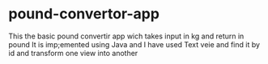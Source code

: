 # pound-convertor-app
This the basic pound convertir app wich takes input in kg and return in pound
It is imp;emented using Java and I have used Text veie and find it by id and transform one view into another
